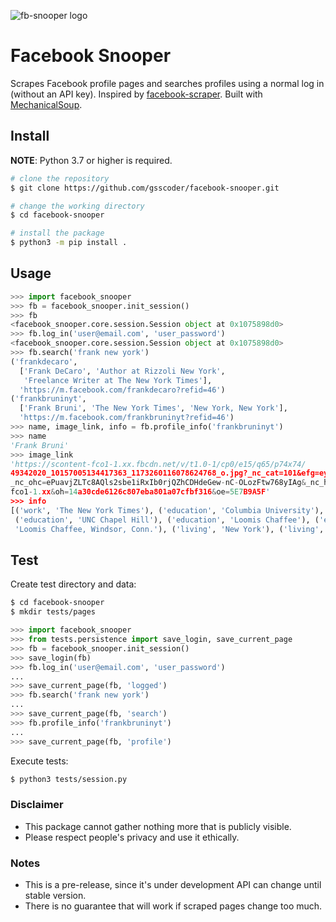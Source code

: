 ![fb-snooper logo](https://user-images.githubusercontent.com/1194228/69556500-1ab03f00-0fa5-11ea-867a-c4c897ea17ff.png)

# Facebook Snooper

Scrapes Facebook profile pages and searches profiles using a normal log in (without an API key). Inspired by [facebook-scraper](https://github.com/kevinzg/facebook-scraper). Built with [MechanicalSoup](https://github.com/MechanicalSoup/MechanicalSoup).

## Install
**NOTE**: Python 3.7 or higher is required.
```sh
# clone the repository
$ git clone https://github.com/gsscoder/facebook-snooper.git

# change the working directory
$ cd facebook-snooper

# install the package
$ python3 -m pip install .
```

## Usage
```python
>>> import facebook_snooper
>>> fb = facebook_snooper.init_session()
>>> fb
<facebook_snooper.core.session.Session object at 0x1075898d0>
>>> fb.log_in('user@email.com', 'user_password')
<facebook_snooper.core.session.Session object at 0x1075898d0>
>>> fb.search('frank new york')
('frankdecaro',
  ['Frank DeCaro', 'Author at Rizzoli New York',
   'Freelance Writer at The New York Times'],
  'https://m.facebook.com/frankdecaro?refid=46')
('frankbruninyt',
  ['Frank Bruni', 'The New York Times', 'New York, New York'],
  'https://m.facebook.com/frankbruninyt?refid=46')
>>> name, image_link, info = fb.profile_info('frankbruninyt')
>>> name
'Frank Bruni'
>>> image_link
'https://scontent-fco1-1.xx.fbcdn.net/v/t1.0-1/cp0/e15/q65/p74x74/
49342020_10157005134417363_1173260116078624768_o.jpg?_nc_cat=101&efg=eyJpIjoiYiJ9&
_nc_ohc=ePuavjZLTc8AQls2sbe1iRxIb0rjQZhCDHdeGew-nC-OLozFtw768yIAg&_nc_ht=scontent-
fco1-1.xx&oh=14a30cde6126c807eba801a07cfbf316&oe=5E7B9A5F'
>>> info
[('work', 'The New York Times'), ('education', 'Columbia University'),
 ('education', 'UNC Chapel Hill'), ('education', 'Loomis Chaffee'), ('education',
 'Loomis Chaffee, Windsor, Conn.'), ('living', 'New York'), ('living', 'White Plains')]
```

## Test
Create test directory and data:
```sh
$ cd facebook-snooper
$ mkdir tests/pages
```
```python
>>> import facebook_snooper 
>>> from tests.persistence import save_login, save_current_page
>>> fb = facebook_snooper.init_session()
>>> save_login(fb)
>>> fb.log_in('user@email.com', 'user_password')
...
>>> save_current_page(fb, 'logged')
>>> fb.search('frank new york')
...
>>> save_current_page(fb, 'search')
>>> fb.profile_info('frankbruninyt')
...
>>> save_current_page(fb, 'profile')

```
Execute tests:
```sh
$ python3 tests/session.py
```

### Disclaimer
- This package cannot gather nothing more that is publicly visible.
- Please respect people's privacy and use it ethically.

### Notes
- This is a pre-release, since it's under development API can change until stable version.
- There is no guarantee that will work if scraped pages change too much.